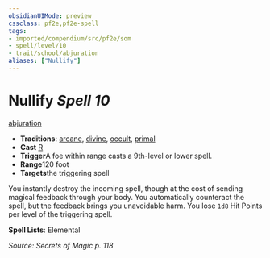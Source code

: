 ```yaml
---
obsidianUIMode: preview
cssclass: pf2e,pf2e-spell
tags:
- imported/compendium/src/pf2e/som
- spell/level/10
- trait/school/abjuration
aliases: ["Nullify"]
---
```

# Nullify *Spell 10*   
[abjuration](abjuration.md)  

- **Traditions**: [arcane](arcane.md), [divine](divine.md), [occult](occult.md), [primal](primal.md)
- **Cast** [R](chapter-9-playing-the-game.md#Actions "Reaction") 
- **Trigger**A foe within range casts a 9th-level or lower spell.
- **Range**120 foot
- **Targets**the triggering spell

You instantly destroy the incoming spell, though at the cost of sending magical feedback through your body. You automatically counteract the spell, but the feedback brings you unavoidable harm. You lose `1d8` Hit Points per level of the triggering spell.

**Spell Lists**: Elemental

*Source: Secrets of Magic p. 118*
